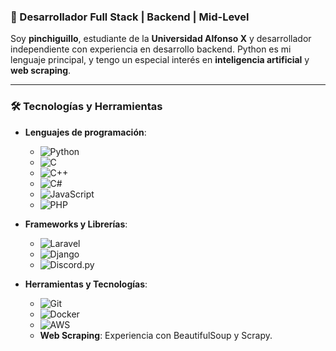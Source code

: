 ### 🚀 Desarrollador Full Stack | Backend | Mid-Level

Soy **pinchiguillo**, estudiante de la **Universidad Alfonso X** y desarrollador independiente con experiencia en desarrollo backend. Python es mi lenguaje principal, y tengo un especial interés en **inteligencia artificial** y **web scraping**.

---

### 🛠️ Tecnologías y Herramientas

- **Lenguajes de programación**: 
  - ![Python](https://img.shields.io/badge/Python-Programming%20Language-306998)
  - ![C](https://img.shields.io/badge/C-Programming%20Language-brightgreen)
  - ![C++](https://img.shields.io/badge/C++-Programming%20Language-blueviolet)
  - ![C#](https://img.shields.io/badge/C%23-Programming%20Language-purple)
  - ![JavaScript](https://img.shields.io/badge/JavaScript-Programming%20Language-yellow)
  - ![PHP](https://img.shields.io/badge/PHP-Programming%20Language-8892BF)

- **Frameworks y Librerías**:
  - ![Laravel](https://img.shields.io/badge/Laravel-Framework-red)
  - ![Django](https://img.shields.io/badge/Django-Framework-darkgreen)
  - ![Discord.py](https://img.shields.io/badge/Discord.py-Library-blue)

- **Herramientas y Tecnologías**:
  - ![Git](https://img.shields.io/badge/Git-Version%20Control-orange)
  - ![Docker](https://img.shields.io/badge/Docker-Containerization-blue)
  - ![AWS](https://img.shields.io/badge/AWS-Cloud%20Platform-yellowgreen)
  - **Web Scraping**: Experiencia con BeautifulSoup y Scrapy.
